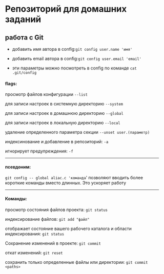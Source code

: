 # Репозиторий для домашних заданий
## работа с Git

 - добавить имя автора в config:`git config user.name 'имя'`
 
 - добавить email автора в сonfig:`git config user.email 'email'`
 
 - эти параметры можно посмотреть в config по команде `cat .git/config`

#### flags:
  просмотр файлов конфигурации  `--list` 
  
 для записи настроек в системную директорию `--system` 
 
 для записи настроек в домашнюю директорию `--global`
 
 для записи настроек в локальную директорию `--local` 
 
 удаление определенного параметра секции `--unset user.(параметр)` 
 
 индексинование и добавление в репозиторий: `-a`

 игнорирует предупреждения: `-f`

---

#### псевдоним:
`git config -- global aliac.c 'команда`' позволяют вводить более короткие команды вместо длинных. Это ускоряет работу

---

#### Команды:

просмотр состояния файлов проекта: `git status`

индексирование файлов: `git add "файл"`

отображает состояние вашего рабочего каталога и области индексирования: `git status`

Сохранение изменений в проекте: `git commit`

откат изменений: `git reset`

сохранить только определенные файлы или директории: `git commit <paths>`
